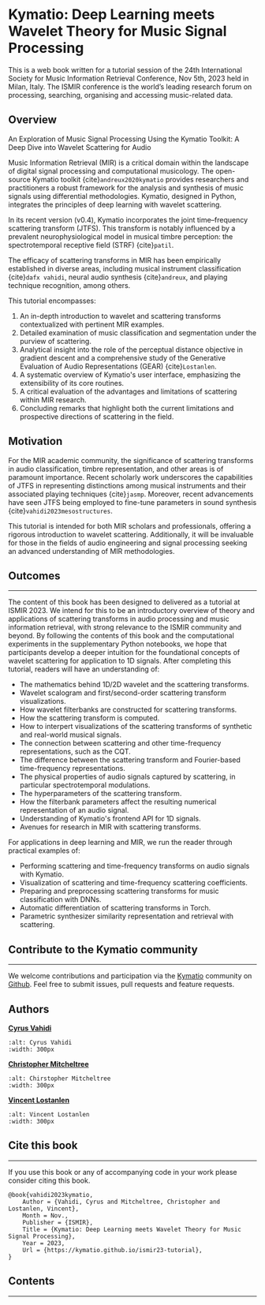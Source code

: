 Kymatio: Deep Learning meets Wavelet Theory for Music Signal Processing
=========================================================================

This is a web book written for a tutorial session of the 24th International Society for Music Information Retrieval Conference, Nov 5th, 2023 held in Milan, Italy. The ISMIR conference is the world’s leading research forum on processing, searching, organising and accessing music-related data.

Overview
-----------

An Exploration of Music Signal Processing Using the Kymatio Toolkit: A Deep Dive into Wavelet Scattering for Audio

Music Information Retrieval (MIR) is a critical domain within the landscape of digital signal processing and computational musicology. The open-source Kymatio toolkit {cite}`andreux2020kymatio` provides researchers and practitioners a robust framework for the analysis and synthesis of music signals using differential methodologies. Kymatio, designed in Python, integrates the principles of deep learning with wavelet scattering.

In its recent version (v0.4), Kymatio incorporates the joint time–frequency scattering transform (JTFS). This transform is notably influenced by a prevalent neurophysiological model in musical timbre perception: the spectrotemporal receptive field (STRF) {cite}`patil`.

The efficacy of scattering transforms in MIR has been empirically established in diverse areas, including musical instrument classification {cite}`dafx vahidi`, neural audio synthesis {cite}`andreux`, and playing technique recognition, among others.

This tutorial encompasses:

1. An in-depth introduction to wavelet and scattering transforms contextualized with pertinent MIR examples.
2. Detailed examination of music classification and segmentation under the purview of scattering.
3. Analytical insight into the role of the perceptual distance objective in gradient descent and a comprehensive study of the Generative Evaluation of Audio Representations (GEAR) {cite}`Lostanlen`.
4. A systematic overview of Kymatio's user interface, emphasizing the extensibility of its core routines.
5. A critical evaluation of the advantages and limitations of scattering within MIR research.
6. Concluding remarks that highlight both the current limitations and prospective directions of scattering in the field.

Motivation
-------------
For the MIR academic community, the significance of scattering transforms in audio classification, timbre representation, and other areas is of paramount importance. Recent scholarly work underscores the capabilities of JTFS in representing distinctions among musical instruments and their associated playing techniques {cite}`jasmp`. Moreover, recent advancements have seen JTFS being employed to fine-tune parameters in sound synthesis {cite}`vahidi2023mesostructures`.

This tutorial is intended for both MIR scholars and professionals, offering a rigorous introduction to wavelet scattering. Additionally, it will be invaluable for those in the fields of audio engineering and signal processing seeking an advanced understanding of MIR methodologies.

## Outcomes
-----------
The content of this book has been designed to delivered as a tutorial at ISMIR 2023. 
We intend for this to be an introductory overview of theory and applications of scattering transforms in audio processing and music information retrieval, with strong relevance to the ISMIR community and beyond.
By following the contents of this book and the computational experiments in the supplementary Python notebooks, we hope that participants
develop a deeper intuition for the foundational concepts of wavelet scattering for application to 1D signals. 
After completing this tutorial, readers will have an understanding of:

* The mathematics behind 1D/2D wavelet and the scattering transforms.
* Wavelet scalogram and first/second-order scattering transform visualizations.
* How wavelet filterbanks are constructed for scattering transforms.
* How the scattering transform is computed.
* How to interpert visualizations of the scattering transforms of synthetic and real-world musical signals.
* The connection between scattering and other time-frequency representations, such as the CQT.
* The difference between the scattering transform and Fourier-based time-frequency representations.
* The physical properties of audio signals captured by scattering, in particular spectrotemporal modulations.
* The hyperparameters of the scattering transform.
* How the filterbank parameters affect the resulting numerical representation of an audio signal.
* Understanding of Kymatio's frontend API for 1D signals. 
* Avenues for research in MIR with scattering transforms.

For applications in deep learning and MIR, we run the reader through practical examples of: 

* Performing scattering and time-frequency transforms on audio signals with Kymatio.
* Visualization of scattering and time-frequency scattering coefficients.
* Preparing and preprocessing scattering transforms for music classification with DNNs.
* Automatic differentiation of scattering transforms in Torch.
* Parametric synthesizer similarity representation and retrieval with scattering.

## Contribute to the Kymatio community
--------------------------------------
We welcome contributions and participation via the [Kymatio](kymat.io) community on [Github](https://github.com/kymatio/kymatio).
Feel free to submit issues, pull requests and feature requests.

Authors
----------

[**Cyrus Vahidi**](https://www.cyrusvahidi.com/) 
```{image} /assets/cv.jpeg
:alt: Cyrus Vahidi
:width: 300px
```

[**Christopher Mitcheltree**](https://christhetr.ee/) 
```{image} /assets/cm.jpeg
:alt: Chirstopher Mitcheltree
:width: 300px
```

[**Vincent Lostanlen**](https://lostanlencom) 
```{image} /assets/vl.jpeg
:alt: Vincent Lostanlen
:width: 300px
```

## Cite this book
-----------------
If you use this book or any of accompanying code in your work please consider citing this book.

```
@book{vahidi2023kymatio,
    Author = {Vahidi, Cyrus and Mitcheltree, Christopher and Lostanlen, Vincent},
    Month = Nov.,
    Publisher = {ISMIR},
    Title = {Kymatio: Deep Learning meets Wavelet Theory for Music Signal Processing},
    Year = 2023,
    Url = {https://kymatio.github.io/ismir23-tutorial},
}
```

## Contents
-----------
```{tableofcontents}
```
